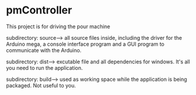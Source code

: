 pmController
============

This project is for driving the pour machine

subdirectory: source--> all source files inside, including the driver for the Arduino mega, a console interface program and a GUI program to communicate with the Arduino.


subdirectory: dist--> excutable file and all dependencies for windows. It's all you need to run the application. 

subdirectory: build--> used as working space while the application is being packaged. Not useful to you.


